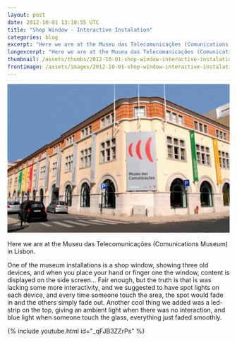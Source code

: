 ```yaml
---
layout: post
date: 2012-10-01 13:10:55 UTC
title: "Shop Window - Interactive Instalation"
categories: blog
excerpt: "Here we are at the Museu das Telecomunicações (Comunications Museum) in Lisbon."
longexcerpt: "Here we are at the Museu das Telecomunicações (Comunications Museum) in Lisbon.One of the museum installations is a shop window, showing three old devices, and when you place your hand or finger one the window, content is displayed on the side screen... Fair enough, but the truth is that is was lacking some more interactivity, and we suggested to have spot lights on each device, and every time someone touch the area, the spot would fade in and the others simply fade out. Another cool thing we added was a led-strip on the top, giving an ambient light when there was no interaction, and blue light when someone touch the glass, everything just faded smoothly."
thumbnail: /assets/thumbs/2012-10-01-shop-window-interactive-instalation-1.jpg
frontimage: /assets/images/2012-10-01-shop-window-interactive-instalation-1.jpg
---
```


![](/assets/images/2012-10-01-shop-window-interactive-instalation-1.jpg)

Here we are at the Museu das Telecomunicações (Comunications Museum) in Lisbon.

One of the museum installations is a shop window, showing three old devices, and when you place your hand or finger one the window, content is displayed on the side screen... Fair enough, but the truth is that is was lacking some more interactivity, and we suggested to have spot lights on each device, and every time someone touch the area, the spot would fade in and the others simply fade out. Another cool thing we added was a led-strip on the top, giving an ambient light when there was no interaction, and blue light when someone touch the glass, everything just faded smoothly.

{% include youtube.html id="_qFJB3ZZrPs" %}
